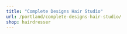 ```yaml
---
title: "Complete Designs Hair Studio"
url: /portland/complete-designs-hair-studio/
shop: hairdresser
---
```

